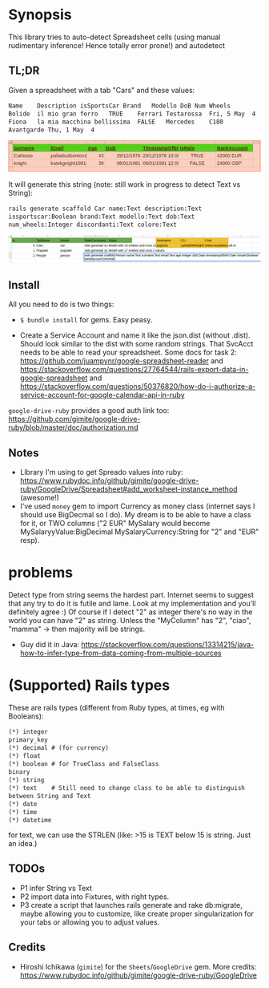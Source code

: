 # Synopsis

This library tries to auto-detect Spreadsheet cells (using manual rudimentary inference! Hence totally error prone!) and autodetect 


## TL;DR

Given a spreadsheet with a tab "Cars" and these values:

    Name	Description	isSportsCar	Brand	Modello	DoB	Num Wheels
    Bolide	il mio gran ferro	TRUE	Ferrari	Testarossa	Fri, 5 May 	4
    Fiona	la mia macchina bellissima	FALSE	Mercedes	C180 Avantgarde	Thu, 1 May 	4

![Input Data](https://raw.githubusercontent.com/palladius/ruby-sheets-autodetect/master/images/Source%20Data%20(one%20tab).png)

It will generate this string (note: still work in progress to detect Text vs String):

    rails generate scaffold Car name:Text description:Text issportscar:Boolean brand:Text modello:Text dob:Text num_wheels:Integer discordanti:Text colore:Text

![Ouput Data](https://raw.githubusercontent.com/palladius/ruby-sheets-autodetect/master/images/Output%20data%20(one%20line%20per%20tab).png)

## Install

All you need to do is two things:

* `$ bundle install` for gems. Easy peasy.

* Create a Service Account and name it like the json.dist (without .dist). Should look similar to the dist with some random strings. That SvcAcct needs to be able to read your spreadsheet.  Some docs for task 2: https://github.com/juampynr/google-spreadsheet-reader and https://stackoverflow.com/questions/27764544/rails-export-data-in-google-spreadsheet and https://stackoverflow.com/questions/50376820/how-do-i-authorize-a-service-account-for-google-calendar-api-in-ruby

`google-drive-ruby` provides a good auth link too: https://github.com/gimite/google-drive-ruby/blob/master/doc/authorization.md

## Notes

* Library I'm using to get Spreado values into ruby: https://www.rubydoc.info/github/gimite/google-drive-ruby/GoogleDrive/Spreadsheet#add_worksheet-instance_method (awesome!)
* I've used `money` gem to import Currency as money class (internet says I should use BigDecmal so I do). My dream is to be able to have a class for it, or TWO columns ("2 EUR" MySalary would become MySalaryyValue:BigDecimal MySalaryCurrency:String for "2" and "EUR" resp).

# problems

Detect type from string seems the hardest part. Internet seems to suggest that any try to do it is futile and lame. Look at my implementation and you'll definitely agree :) Of course if I detect "2" as integer there's no way in the world you can have "2" as string. Unless the "MyColumn" has "2", "ciao", "mamma" -> then majority will be strings.

* Guy did it in Java: https://stackoverflow.com/questions/13314215/java-how-to-infer-type-from-data-coming-from-multiple-sources

# (Supported) Rails types

These are rails types (different from Ruby types, at times, eg with Booleans):

    (*) integer
    primary_key
    (*) decimal # (for currency)
    (*) float
    (*) boolean # for TrueClass and FalseClass
    binary
    (*) string
    (*) text    # Still need to change class to be able to distinguish between String and Text
    (*) date
    (*) time
    (*) datetime

for text, we can use the STRLEN (like: >15 is TEXT below 15 is string. Just an idea.)

## TODOs

* P1 infer String vs Text
* P2 import data into Fixtures, with right types.
* P3 create a script that launches rails generate and rake db:migrate, maybe allowing you to customize, like create proper singularization for your tabs or allowing you to adjust values.

## Credits

*  Hiroshi Ichikawa (`gimite`) for the `Sheets`/`GoogleDrive` gem. More credits: https://www.rubydoc.info/github/gimite/google-drive-ruby/GoogleDrive